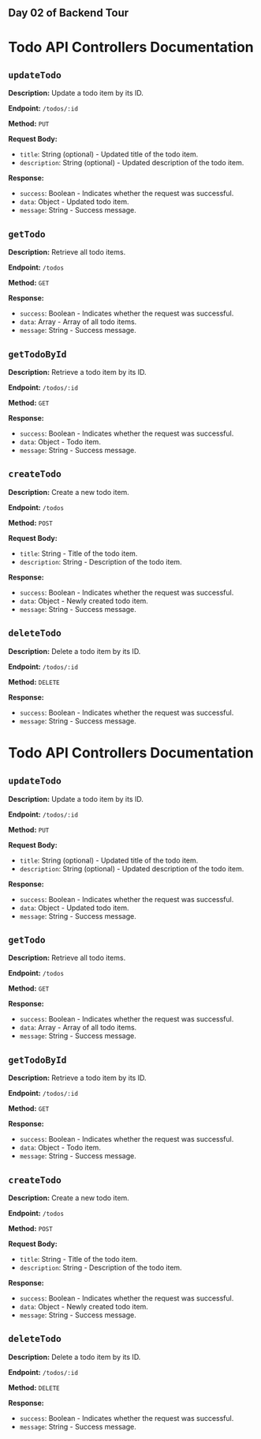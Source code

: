 
## Day 02 of Backend Tour
# Todo API Controllers Documentation

## `updateTodo`

**Description:** Update a todo item by its ID.

**Endpoint:** `/todos/:id`

**Method:** `PUT`

**Request Body:**
- `title`: String (optional) - Updated title of the todo item.
- `description`: String (optional) - Updated description of the todo item.

**Response:**
- `success`: Boolean - Indicates whether the request was successful.
- `data`: Object - Updated todo item.
- `message`: String - Success message.

## `getTodo`

**Description:** Retrieve all todo items.

**Endpoint:** `/todos`

**Method:** `GET`

**Response:**
- `success`: Boolean - Indicates whether the request was successful.
- `data`: Array - Array of all todo items.
- `message`: String - Success message.

## `getTodoById`

**Description:** Retrieve a todo item by its ID.

**Endpoint:** `/todos/:id`

**Method:** `GET`

**Response:**
- `success`: Boolean - Indicates whether the request was successful.
- `data`: Object - Todo item.
- `message`: String - Success message.

## `createTodo`

**Description:** Create a new todo item.

**Endpoint:** `/todos`

**Method:** `POST`

**Request Body:**
- `title`: String - Title of the todo item.
- `description`: String - Description of the todo item.

**Response:**
- `success`: Boolean - Indicates whether the request was successful.
- `data`: Object - Newly created todo item.
- `message`: String - Success message.

## `deleteTodo`

**Description:** Delete a todo item by its ID.

**Endpoint:** `/todos/:id`

**Method:** `DELETE`

**Response:**
- `success`: Boolean - Indicates whether the request was successful.
- `message`: String - Success message.

# Todo API Controllers Documentation

## `updateTodo`

**Description:** Update a todo item by its ID.

**Endpoint:** `/todos/:id`

**Method:** `PUT`

**Request Body:**
- `title`: String (optional) - Updated title of the todo item.
- `description`: String (optional) - Updated description of the todo item.

**Response:**
- `success`: Boolean - Indicates whether the request was successful.
- `data`: Object - Updated todo item.
- `message`: String - Success message.

## `getTodo`

**Description:** Retrieve all todo items.

**Endpoint:** `/todos`

**Method:** `GET`

**Response:**
- `success`: Boolean - Indicates whether the request was successful.
- `data`: Array - Array of all todo items.
- `message`: String - Success message.

## `getTodoById`

**Description:** Retrieve a todo item by its ID.

**Endpoint:** `/todos/:id`

**Method:** `GET`

**Response:**
- `success`: Boolean - Indicates whether the request was successful.
- `data`: Object - Todo item.
- `message`: String - Success message.

## `createTodo`

**Description:** Create a new todo item.

**Endpoint:** `/todos`

**Method:** `POST`

**Request Body:**
- `title`: String - Title of the todo item.
- `description`: String - Description of the todo item.

**Response:**
- `success`: Boolean - Indicates whether the request was successful.
- `data`: Object - Newly created todo item.
- `message`: String - Success message.

## `deleteTodo`

**Description:** Delete a todo item by its ID.

**Endpoint:** `/todos/:id`

**Method:** `DELETE`

**Response:**
- `success`: Boolean - Indicates whether the request was successful.
- `message`: String - Success message.
